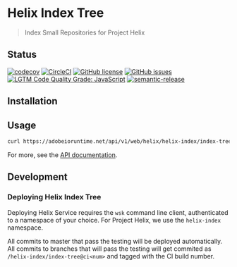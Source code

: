 # Helix Index Tree

> Index Small Repositories for Project Helix

## Status
[![codecov](https://img.shields.io/codecov/c/github/adobe/helix-index-tree.svg)](https://codecov.io/gh/adobe/helix-index-tree)
[![CircleCI](https://img.shields.io/circleci/project/github/adobe/helix-index-tree.svg)](https://circleci.com/gh/adobe/helix-index-tree)
[![GitHub license](https://img.shields.io/github/license/adobe/helix-index-tree.svg)](https://github.com/adobe/helix-index-tree/blob/master/LICENSE.txt)
[![GitHub issues](https://img.shields.io/github/issues/adobe/helix-index-tree.svg)](https://github.com/adobe/helix-index-tree/issues)
[![LGTM Code Quality Grade: JavaScript](https://img.shields.io/lgtm/grade/javascript/g/adobe/helix-index-tree.svg?logo=lgtm&logoWidth=18)](https://lgtm.com/projects/g/adobe/helix-index-tree)
[![semantic-release](https://img.shields.io/badge/%20%20%F0%9F%93%A6%F0%9F%9A%80-semantic--release-e10079.svg)](https://github.com/semantic-release/semantic-release)

## Installation

## Usage

```bash
curl https://adobeioruntime.net/api/v1/web/helix/helix-index/index-tree@v1
```

For more, see the [API documentation](docs/API.md).

## Development

### Deploying Helix Index Tree

Deploying Helix Service requires the `wsk` command line client, authenticated to a namespace of your choice. For Project Helix, we use the `helix-index` namespace.

All commits to master that pass the testing will be deployed automatically. All commits to branches that will pass the testing will get commited as `/helix-index/index-tree@ci<num>` and tagged with the CI build number.
